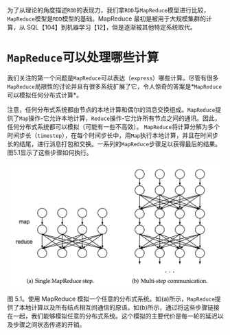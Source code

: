 为了从理论的角度描述`RDD`的表现力，我们拿`RDD`与`MapReduce`模型进行比较，`MapReduce`模型是`RDD`模型的基础。MapReduce 最初是被用于大规模集群的计算，从 SQL【104】到机器学习【12】，但是逐渐被其他特定系统取代。

# `MapReduce`可以处理哪些计算

我们关注的第一个问题是`MapReduce`可以表达（`express`）哪些计算。尽管有很多`MapReduce`局限性的讨论并且有很多系统扩展了它，令人惊奇的答案是*`MapReduce`可以模拟任何分布式计算*。

注意，任何分布式系统都由节点的本地计算和偶尔的消息交换组成。`MapReduce`提供了`Map`操作-它允许本地计算，`Reduce`操作-它允许所有节点之间的通讯。因此，任何分布式系统都可以模拟（可能有一些不高效）。
`MapReduce`将计算分解为多个时间步长（`timestep`），在每个时间步长中，用`Map`执行本地计算，并且在时间步长的结尾，进行消息打包和交换。一系列的`MapReduce`步骤足以获得最后的结果。图5.1显示了这些步骤如何执行。

![5.1](../images/5.1.png "single MapReduce and Multi communication")

图 5.1。使用 MapReduce 模拟一个任意的分布式系统。如(a)所示，`MapReduce`提供了本地计算以及所有结点相互间通信的原语。如(b)所示，通过将这些步骤链接在一起，我们能够模拟任意的分布式系统。这个模拟的主要代价是每一轮的延迟以及步骤之间状态传递的开销。


